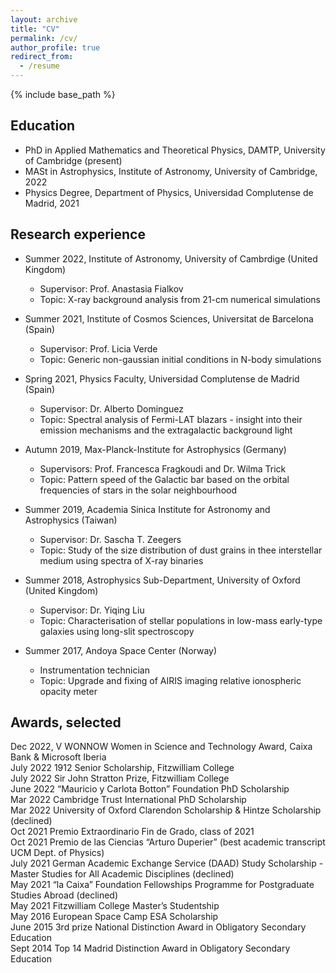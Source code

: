 ```yaml
---
layout: archive
title: "CV"
permalink: /cv/
author_profile: true
redirect_from:
  - /resume
---
```


{% include base_path %}

Education
---------

* PhD in Applied Mathematics and Theoretical Physics, DAMTP, University of Cambridge (present)
* MASt in Astrophysics, Institute of Astronomy, University of Cambridge, 2022
* Physics Degree, Department of Physics, Universidad Complutense de Madrid, 2021

Research experience
----------

* Summer 2022, Institute of Astronomy, University of Cambrdige (United Kingdom)
  * Supervisor: Prof. Anastasia Fialkov
  * Topic: X-ray background analysis from 21-cm numerical simulations

* Summer 2021, Institute of Cosmos Sciences, Universitat de Barcelona (Spain)
  * Supervisor: Prof. Licia Verde
  * Topic: Generic non-gaussian initial conditions in N-body simulations
  
* Spring 2021, Physics Faculty, Universidad Complutense de Madrid (Spain)
  * Supervisor: Dr. Alberto Dominguez
  * Topic: Spectral analysis of Fermi-LAT blazars - insight into their emission mechanisms and the extragalactic background light

* Autumn 2019, Max-Planck-Institute for Astrophysics (Germany)
  * Supervisors: Prof. Francesca Fragkoudi and Dr. Wilma Trick
  * Topic: Pattern speed of the Galactic bar based on the orbital frequencies of stars in the solar neighbourhood

* Summer 2019, Academia Sinica Institute for Astronomy and Astrophysics (Taiwan)
  * Supervisor: Dr. Sascha T. Zeegers
  * Topic: Study of the size distribution of dust grains in thee interstellar medium using spectra of X-ray binaries

* Summer 2018, Astrophysics Sub-Department, University of Oxford (United Kingdom)
  * Supervisor: Dr. Yiqing Liu
  * Topic: Characterisation of stellar populations in low-mass early-type galaxies using long-slit spectroscopy
  
* Summer 2017, Andoya Space Center (Norway)
  * Instrumentation technician
  * Topic: Upgrade and fixing of AIRIS imaging relative ionospheric opacity meter

Awards, selected
---------

Dec 2022, V WONNOW Women in Science and Technology Award, Caixa Bank & Microsoft Iberia  
July 2022 1912 Senior Scholarship, Fitzwilliam College  
July 2022 Sir John Stratton Prize, Fitzwilliam College  
June 2022 “Mauricio y Carlota Botton” Foundation PhD Scholarship  
Mar 2022 Cambridge Trust International PhD Scholarship  
Mar 2022 University of Oxford Clarendon Scholarship & Hintze Scholarship (declined)  
Oct 2021 Premio Extraordinario Fin de Grado, class of 2021  
Oct 2021 Premio de las Ciencias “Arturo Duperier” (best academic transcript UCM Dept. of Physics)  
July 2021 German Academic Exchange Service (DAAD) Study Scholarship - Master Studies for All Academic Disciplines (declined)  
May 2021 “la Caixa” Foundation Fellowships Programme for Postgraduate Studies Abroad (declined)  
May 2021 Fitzwilliam College Master’s Studentship  
May 2016 European Space Camp ESA Scholarship  
June 2015 3rd prize National Distinction Award in Obligatory Secondary Education  
Sept 2014 Top 14 Madrid Distinction Award in Obligatory Secondary Education  


<!-- Skills
======
* Skill 1
* Skill 2
  * Sub-skill 2.1
  * Sub-skill 2.2
  * Sub-skill 2.3
* Skill 3

Publications
======
  <ul>{% for post in site.publications %}
    {% include archive-single-cv.html %}
  {% endfor %}</ul>
  
Talks
======
  <ul>{% for post in site.talks %}
    {% include archive-single-talk-cv.html %}
  {% endfor %}</ul>
  
Teaching
======
  <ul>{% for post in site.teaching %}
    {% include archive-single-cv.html %}
  {% endfor %}</ul>
  
Service and leadership
======
* Currently signed in to 43 different slack teams -->
